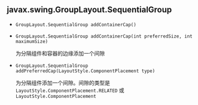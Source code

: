 ## javax.swing.GroupLayout.SequentialGroup

* `GroupLayout.SequentialGroup addContainerCap()`

* `GroupLayout.SequentialGroup addContainerCap(int preferredSize, int maximumSize)`

    为分隔组件和容器的边缘添加一个间隙
    
* `GroupLayout.SequentialGroup addPreferredCap(LayoutStyle.ComponentPlacement type)`

    为分隔组件添加一个间隙。间隙的类型是 `LayoutStyle.ComponentPlacement.RELATED` 或 `LayoutStyle.ComponentPlacement`
